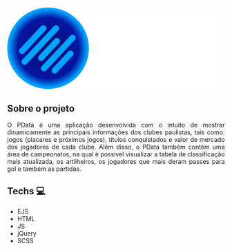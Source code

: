 ![to do](/public/assets/logo-xl.svg "Logo PData")

## Sobre o projeto

<div align='justify'>
O PData é uma aplicação desenvolvida com o intuito de mostrar dinamicamente as principais informações dos clubes paulistas, tais como: jogos (placares e próximos jogos), títulos conquistados e valor de mercado dos jogadores de cada clube. Além disso, o PData também contém uma área de campeonatos, na qual é possível visualizar a tabela de classificação mais atualizada, os artilheiros, os jogadores que mais deram passes para gol e também as partidas.
</div>

## Techs :computer:

* EJS
* HTML
* JS
* jQuery
* SCSS
